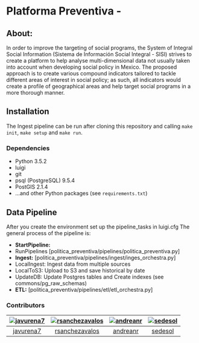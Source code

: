 # Platforma Preventiva - 

## About:
In order to improve the targeting of social programs, the System of Integral Social Information (Sistema de Información Social Integral - SISI) strives to create a platform to help analyse multi-dimensional data not usually taken into account when developing social policy in Mexico. The proposed approach is to create various compound indicators tailored to tackle different areas of interest in social policy; as such, all indicators would create a profile of geographical areas and help target social programs in a more thorough manner.


## Installation

The Ingest pipeline can be run after cloning this repository and
calling `make init`, `make setup` and `make run`. 

### Dependencies

* Python 3.5.2
* luigi
* git
* psql (PostgreSQL) 9.5.4
* PostGIS 2.1.4
* ...and other Python packages (see `requirements.txt`)

## Data Pipeline

After you create the environment set up the pipeline_tasks in luigi.cfg 
The general process of the pipeline is:

* **StartPipeline:**
* RunPipelines [politica_preventiva/pipelines/politica_preventiva.py]
* **Ingest:** [politica_preventiva/pipelines/ingest/inges_orchestra.py]
* LocalIngest: Ingest data from multiple sources 
* LocalToS3: Upload to S3 and save historical by date
* UpdateDB: Update Postgres tables and Create indexes (see commons/pg_raw_schemas)
* **ETL:** [politica_preventiva/pipelines/etl/etl_orchestra.py]

### Contributors

| [![javurena7][ph-javurena7]][gh-javurena7] | [![rsanchezavalos][ph-rsanchez]][gh-rsanchez] | [![andreanr][ph-andreanr]][gh-andreanr]| [![sedesol ][ph-sedesol]][gh-sedesol] |
|                 :--:                 |                     :--:                      |                     :--:             |                     :--:             |              
|        [javurena7][gh-javurena7]         |         [rsanchezavalos][gh-rsanchez]           |          [andreanr][gh-andreanr] |          [sedesol][gh-sedesol]      |      


[ph-javurena7]: https://avatars2.githubusercontent.com/u/14095871?v=3&s=460
[gh-javurena7]: https://github.com/javurena7

[ph-andreanr]: https://avatars2.githubusercontent.com/u/5949086?v=3&s=460
[gh-andreanr]: https://github.com/andreanr

[ph-rsanchez]: https://avatars2.githubusercontent.com/u/10931011?v=3&s=460
[gh-rsanchez]: https://github.com/rsanchezavalos

[ph-sedesol]: https://avatars2.githubusercontent.com/u/7883897?v=3&s=460
[gh-sedesol]: https://github.com/andreuboada

